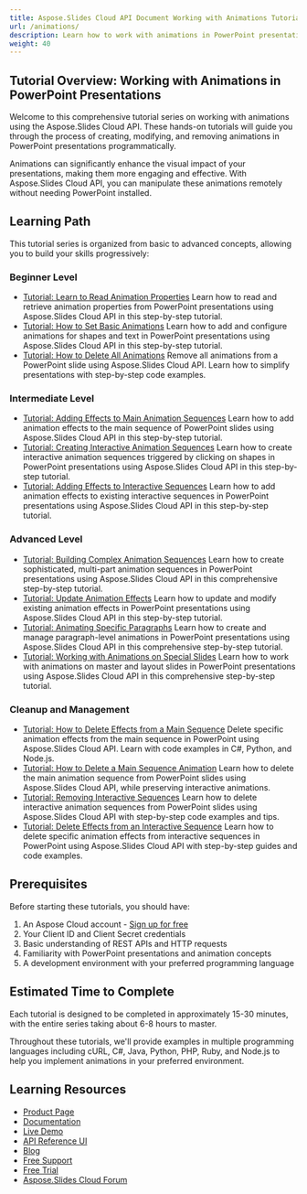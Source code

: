 ```yaml
---
title: Aspose.Slides Cloud API Document Working with Animations Tutorial
url: /animations/
description: Learn how to work with animations in PowerPoint presentations using Aspose.Slides Cloud API through hands-on tutorials from basic to advanced concepts.
weight: 40
---
```


## Tutorial Overview: Working with Animations in PowerPoint Presentations

Welcome to this comprehensive tutorial series on working with animations using the Aspose.Slides Cloud API. These hands-on tutorials will guide you through the process of creating, modifying, and removing animations in PowerPoint presentations programmatically.

Animations can significantly enhance the visual impact of your presentations, making them more engaging and effective. With Aspose.Slides Cloud API, you can manipulate these animations remotely without needing PowerPoint installed.

## Learning Path

This tutorial series is organized from basic to advanced concepts, allowing you to build your skills progressively:

### Beginner Level
- [Tutorial: Learn to Read Animation Properties](/animations/read-animation-properties/)
Learn how to read and retrieve animation properties from PowerPoint presentations using Aspose.Slides Cloud API in this step-by-step tutorial.
- [Tutorial: How to Set Basic Animations](/animations/set-animation/)
Learn how to add and configure animations for shapes and text in PowerPoint presentations using Aspose.Slides Cloud API in this step-by-step tutorial.
- [Tutorial: How to Delete All Animations](/animations/delete-animations/)
Remove all animations from a PowerPoint slide using Aspose.Slides Cloud API. Learn how to simplify presentations with step-by-step code examples.

### Intermediate Level
- [Tutorial: Adding Effects to Main Animation Sequences](/animations/add-effect-main-sequence/)
Learn how to add animation effects to the main sequence of PowerPoint slides using Aspose.Slides Cloud API in this step-by-step tutorial.
- [Tutorial: Creating Interactive Animation Sequences](/animations/create-interactive-sequence/)
Learn how to create interactive animation sequences triggered by clicking on shapes in PowerPoint presentations using Aspose.Slides Cloud API in this step-by-step tutorial.
- [Tutorial: Adding Effects to Interactive Sequences](/animations/add-effect-interactive-sequence/)
Learn how to add animation effects to existing interactive sequences in PowerPoint presentations using Aspose.Slides Cloud API in this step-by-step tutorial.

### Advanced Level
- [Tutorial: Building Complex Animation Sequences](/animations/complex-animations/)
Learn how to create sophisticated, multi-part animation sequences in PowerPoint presentations using Aspose.Slides Cloud API in this comprehensive step-by-step tutorial.
- [Tutorial: Update Animation Effects](/animations/update-animation-effects/)
Learn how to update and modify existing animation effects in PowerPoint presentations using Aspose.Slides Cloud API in this step-by-step tutorial.
- [Tutorial: Animating Specific Paragraphs](/animations/paragraph-animation/)
Learn how to create and manage paragraph-level animations in PowerPoint presentations using Aspose.Slides Cloud API in this comprehensive step-by-step tutorial.
- [Tutorial: Working with Animations on Special Slides](/animations/special-slide-animations/)
Learn how to work with animations on master and layout slides in PowerPoint presentations using Aspose.Slides Cloud API in this comprehensive step-by-step tutorial.

### Cleanup and Management
- [Tutorial: How to Delete Effects from a Main Sequence](/animations/delete-main-sequence-effects/)
Delete specific animation effects from the main sequence in PowerPoint using Aspose.Slides Cloud API. Learn with code examples in C#, Python, and Node.js.
- [Tutorial: How to Delete a Main Sequence Animation](/animations/delete-main-sequence/)
Learn how to delete the main animation sequence from PowerPoint slides using Aspose.Slides Cloud API, while preserving interactive animations.
- [Tutorial: Removing Interactive Sequences](/animations/delete-interactive-sequences/)
Learn how to delete interactive animation sequences from PowerPoint slides using Aspose.Slides Cloud API with step-by-step code examples and tips.
- [Tutorial: Delete Effects from an Interactive Sequence](/animations/delete-effects/)
Learn how to delete specific animation effects from interactive sequences in PowerPoint using Aspose.Slides Cloud API with step-by-step guides and code examples.

## Prerequisites

Before starting these tutorials, you should have:

1. An Aspose Cloud account - [Sign up for free](https://dashboard.aspose.cloud/#/apps)
2. Your Client ID and Client Secret credentials
3. Basic understanding of REST APIs and HTTP requests
4. Familiarity with PowerPoint presentations and animation concepts
5. A development environment with your preferred programming language

## Estimated Time to Complete

Each tutorial is designed to be completed in approximately 15-30 minutes, with the entire series taking about 6-8 hours to master.

Throughout these tutorials, we'll provide examples in multiple programming languages including cURL, C#, Java, Python, PHP, Ruby, and Node.js to help you implement animations in your preferred environment.


## Learning Resources

- [Product Page](https://products.aspose.cloud/slides/)
- [Documentation](https://docs.aspose.cloud/slides/)
- [Live Demo](https://products.aspose.app/slides/family)
- [API Reference UI](https://reference.aspose.cloud/slides/)
- [Blog](https://blog.aspose.cloud/category/slides/)
- [Free Support](https://forum.aspose.cloud/c/slides/15)
- [Free Trial](https://dashboard.aspose.cloud/#/apps)
- [Aspose.Slides Cloud Forum](https://forum.aspose.cloud/c/slides/15)
